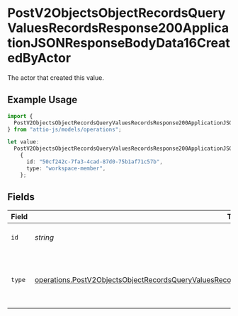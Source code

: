 # PostV2ObjectsObjectRecordsQueryValuesRecordsResponse200ApplicationJSONResponseBodyData16CreatedByActor

The actor that created this value.

## Example Usage

```typescript
import {
  PostV2ObjectsObjectRecordsQueryValuesRecordsResponse200ApplicationJSONResponseBodyData16CreatedByActor,
} from "attio-js/models/operations";

let value:
  PostV2ObjectsObjectRecordsQueryValuesRecordsResponse200ApplicationJSONResponseBodyData16CreatedByActor =
    {
      id: "50cf242c-7fa3-4cad-87d0-75b1af71c57b",
      type: "workspace-member",
    };
```

## Fields

| Field                                                                                                                                                                                                                              | Type                                                                                                                                                                                                                               | Required                                                                                                                                                                                                                           | Description                                                                                                                                                                                                                        |
| ---------------------------------------------------------------------------------------------------------------------------------------------------------------------------------------------------------------------------------- | ---------------------------------------------------------------------------------------------------------------------------------------------------------------------------------------------------------------------------------- | ---------------------------------------------------------------------------------------------------------------------------------------------------------------------------------------------------------------------------------- | ---------------------------------------------------------------------------------------------------------------------------------------------------------------------------------------------------------------------------------- |
| `id`                                                                                                                                                                                                                               | *string*                                                                                                                                                                                                                           | :heavy_minus_sign:                                                                                                                                                                                                                 | An ID to identify the actor.                                                                                                                                                                                                       |
| `type`                                                                                                                                                                                                                             | [operations.PostV2ObjectsObjectRecordsQueryValuesRecordsResponse200ApplicationJSONResponseBodyData16Type](../../models/operations/postv2objectsobjectrecordsqueryvaluesrecordsresponse200applicationjsonresponsebodydata16type.md) | :heavy_minus_sign:                                                                                                                                                                                                                 | The type of actor. [Read more information on actor types here](/docs/actors).                                                                                                                                                      |